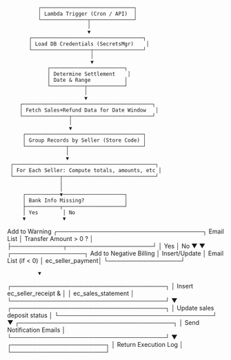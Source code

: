               ┌──────────────────────────────┐
              │ Lambda Trigger (Cron / API)  │
              └───────────────┬──────────────┘
                              │
                              ▼
           ┌────────────────────────────────────┐
           │ Load DB Credentials (SecretsMgr)    │
           └───────────────────┬────────────────┘
                               │
                               ▼
                 ┌────────────────────────┐
                 │ Determine Settlement    │
                 │ Date & Range           │
                 └───────────┬────────────┘
                             │
                             ▼
        ┌──────────────────────────────────────────┐
        │ Fetch Sales+Refund Data for Date Window   │
        └───────────────┬──────────────────────────┘
                        │
                        ▼
         ┌──────────────────────────────────────┐
         │ Group Records by Seller (Store Code) │
         └─────────────┬────────────────────────┘
                       │
                       ▼
     ┌──────────────────────────────────────────────┐
     │ For Each Seller: Compute totals, amounts, etc │
     └───────────────┬──────────────────────────────┘
                     │
                     │
         ┌───────────▼────────────────────┐
         │ Bank Info Missing?             │
         ├───────────┬────────────────────┘
         │ Yes        │ No
         ▼            ▼
 Add to Warning   ┌──────────────────────────────────┐
 Email List       │ Transfer Amount > 0 ?            │
                  ├────────────┬────────────────────┘
                  │ Yes         │ No
                  ▼             ▼
       ┌─────────────────┐   Add to Negative Billing
       │ Insert/Update   │   Email List (if < 0)
       │ ec_seller_payment│
       └─────────────────┘

              ▼
┌────────────────────────────────────┐
│ Insert ec_seller_receipt &         │
│ ec_sales_statement                 │
└────────────────────────────────────┘
              ▼
┌────────────────────────────────────┐
│ Update sales deposit status        │
└────────────────────────────────────┘
              ▼
┌────────────────────────────────────┐
│ Send Notification Emails           │
└────────────────────────────────────┘
              ▼
       ┌──────────────────────┐
       │ Return Execution Log │
       └──────────────────────┘
